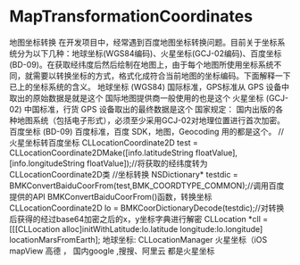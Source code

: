 # MapTransformationCoordinates
地图坐标转换
在开发项目中，经常遇到百度地图坐标转换问题。目前关于坐标系统分为以下几种：地球坐标(WGS84编码)、火星坐标(GCJ-02编码)、百度坐标(BD-09)。在获取经纬度后然后绘制在地图上，由于每个地图所使用坐标系统不同，就需要以转换坐标的方式，格式化成符合当前地图的坐标编码。下面解释一下已上的坐标系统的含义。
地球坐标 (WGS84)                                                                                                                 国际标准，GPS标准从 GPS 设备中取出的原始数据是就是这个                                                                                 国际地图提供商一般使用的也是这个
火星坐标 (GCJ-02)                                                                                                                中国标准，行货 GPS 设备取出的最终数据是这个                                                                                          国家规定： 国内出版的各种地图系统（包括电子形式），必须至少采用GCJ-02对地理位置进行首次加密。
百度坐标 (BD-09)                                                                                                               百度标准，百度 SDK，地图，Geocoding 用的都是这个。
 //火星坐标转百度坐标                                                                                                                   CLLocationCoordinate2D test = CLLocationCoordinate2DMake([info.latitudeString floatValue], [info.longitudeString floatValue]);//将获取的经纬度转为CLLocationCoordinate2D类                                                                           //坐标转换                                                                                                                           NSDictionary* testdic = BMKConvertBaiduCoorFrom(test,BMK_COORDTYPE_COMMON);//调用百度提供的API BMKConvertBaiduCoorFrom()函数，转换坐标                                                                                                                                CLLocationCoordinate2D lo = BMKCoorDictionaryDecode(testdic);//对转换后获得的经过base64加密之后的x，y坐标字典进行解密              CLLocation *cll = [[[CLLocation alloc]initWithLatitude:lo.latitude longitude:lo.longitude] locationMarsFromEarth];
地球坐标: CLLocationManager
火星坐标（iOS mapView 高德 ， 国内google ,搜搜、阿里云 都是火星坐标
